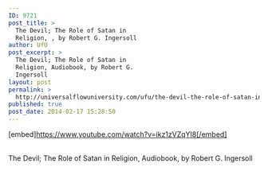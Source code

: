 ```yaml
---
ID: 9721
post_title: >
  The Devil; The Role of Satan in
  Religion, , by Robert G. Ingersoll
author: UfU
post_excerpt: >
  The Devil; The Role of Satan in
  Religion, Audiobook, by Robert G.
  Ingersoll
layout: post
permalink: >
  http://universalflowuniversity.com/ufu/the-devil-the-role-of-satan-in-religion-by-robert-g-ingersoll/
published: true
post_date: 2014-02-17 15:28:50
---
```

[embed]https://www.youtube.com/watch?v=ikz1zVZqYI8[/embed]</br></br>
<p>The Devil; The Role of Satan in Religion, Audiobook, by Robert G. Ingersoll </p>